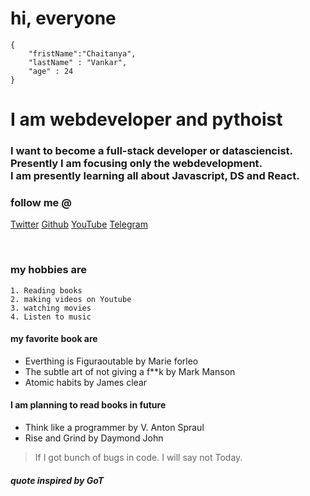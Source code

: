 # hi, everyone 
```
{
    "fristName":"Chaitanya",
    "lastName" : "Vankar",
    "age" : 24
}
```
# I am webdeveloper and pythoist
### I want to become a full-stack developer or datasciencist. Presently I am focusing only the webdevelopment. <br> I am presently learning all about Javascript, DS and React. 

### follow me @
[Twitter](www.twitter.com/chaitanyaOfficiel)
[Github](https://github.com/ChaitanyaOfficiel)
[YouTube](https://www.youtube.com/channel/UCSwJNwgVVUFvYCg9cywtJ2A)
[Telegram](t.me/chaitanyaofficiel)

<br>

### my hobbies are 
    1. Reading books
    2. making videos on Youtube 
    3. watching movies 
    4. Listen to music

#### my favorite book are <br>
- Everthing is Figuraoutable by Marie forleo
- The subtle art of not giving a f**k by Mark Manson
- Atomic habits by James clear
#### I am planning to read books in future 
- Think like a programmer by V. Anton Spraul
- Rise and Grind by Daymond John

> If I got bunch of bugs in code. I will say not Today.
##### quote inspired by GoT



